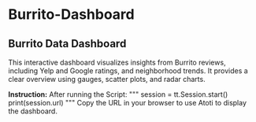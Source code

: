 # Burrito-Dashboard


## Burrito Data Dashboard

This interactive dashboard visualizes insights from Burrito reviews, including Yelp and Google ratings, and neighborhood trends. 
It provides a clear overview using gauges, scatter plots, and radar charts.

**Instruction:** After running the Script: 
    """
    session = tt.Session.start()
    print(session.url)
    """
Copy the URL in your browser to use Atoti to display the dashboard.
